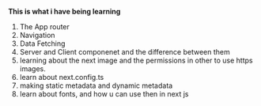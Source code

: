 **This is what i have being learning**

1. The App router
2. Navigation
3. Data Fetching
4. Server and Client componenet and the difference between them
5. learning about the next image and the permissions in other to use https images.
6. learn about next.config.ts
7. making static metadata and dynamic metadata
8. learn about fonts, and how u can use then in next js
